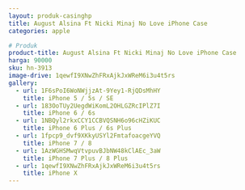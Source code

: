 ```yaml
---
layout: produk-casinghp
title: August Alsina Ft Nicki Minaj No Love iPhone Case
categories: apple

# Produk
product-title: August Alsina Ft Nicki Minaj No Love iPhone Case
harga: 90000
sku: hn-3913
image-drive: 1qewfI9XNwZhFRxAjkJxWReM6i3u4t5rs
gallery:
  - url: 1F6sPoI6WoNWjjzAt-9Yey1-RjQDsMhHY
    title: iPhone 5 / 5s / SE
  - url: 183OoTUy2UegdWiKomL2OHLGZRcIPlZ7I
    title: iPhone 6 / 6s
  - url: 1NBQyl2rkxCCY1CCBVQSNH6o96cHZiKUC
    title: iPhone 6 Plus / 6s Plus
  - url: 1fpcp9_dvf9XKkyUSYl2FmtafoacgeYVQ
    title: iPhone 7 / 8
  - url: 1AzWGHSMwqVtvpuvBJbNW48kClAEc_3aW
    title: iPhone 7 Plus / 8 Plus
  - url: 1qewfI9XNwZhFRxAjkJxWReM6i3u4t5rs
    title: iPhone X
---
```

